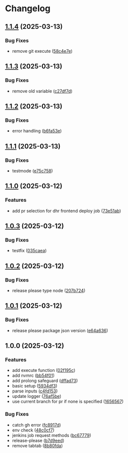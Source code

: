 # Changelog

## [1.1.4](https://github.com/olebergen/tapir/compare/v1.1.3...v1.1.4) (2025-03-13)


### Bug Fixes

* remove git execute ([58c4e7e](https://github.com/olebergen/tapir/commit/58c4e7e5a2626e22eb5843b6bc30bb8f012db2ef))

## [1.1.3](https://github.com/olebergen/tapir/compare/v1.1.2...v1.1.3) (2025-03-13)


### Bug Fixes

* remove old variable ([c27df7d](https://github.com/olebergen/tapir/commit/c27df7da17d13af736ea487d2b232ad0740f216f))

## [1.1.2](https://github.com/olebergen/tapir/compare/v1.1.1...v1.1.2) (2025-03-13)


### Bug Fixes

* error handling ([b6fa53e](https://github.com/olebergen/tapir/commit/b6fa53e8654f89b6ef04028200cf1bc3cad37b2b))

## [1.1.1](https://github.com/olebergen/tapir/compare/v1.1.0...v1.1.1) (2025-03-13)


### Bug Fixes

* testmode ([e75c758](https://github.com/olebergen/tapir/commit/e75c7581fdf01223b6e6fa175bf7fc4a629abcb5))

## [1.1.0](https://github.com/olebergen/tapir/compare/v1.0.3...v1.1.0) (2025-03-12)


### Features

* add pr selection for dhr frontend deploy job ([73e51ab](https://github.com/olebergen/tapir/commit/73e51abe3821eefe3e4eaea3169f501bd3d69cf5))

## [1.0.3](https://github.com/olebergen/tapir/compare/v1.0.2...v1.0.3) (2025-03-12)


### Bug Fixes

* testfix ([035caea](https://github.com/olebergen/tapir/commit/035caea5f05fcd212db12df561828dd0733f56f5))

## [1.0.2](https://github.com/olebergen/tapir/compare/v1.0.1...v1.0.2) (2025-03-12)


### Bug Fixes

* release please type node ([207b724](https://github.com/olebergen/tapir/commit/207b7240493aee44df84030b6a586cdfe15ea102))

## [1.0.1](https://github.com/olebergen/tapir/compare/v1.0.0...v1.0.1) (2025-03-12)


### Bug Fixes

* release please package json version ([e64a636](https://github.com/olebergen/tapir/commit/e64a636ce6e0172af93404a9cbded0bad662fbb0))

## 1.0.0 (2025-03-12)


### Features

* add execute function ([02f195c](https://github.com/olebergen/tapir/commit/02f195c6952b5281200968941aa9ddde8ef6143e))
* add nvmrc ([bb54f01](https://github.com/olebergen/tapir/commit/bb54f01ff5e1680b0fb965b369dc26dc35367cc2))
* add prolong safeguard ([dffad73](https://github.com/olebergen/tapir/commit/dffad7321c50f7461a66b7c919881e9ad20a1c12))
* basic setup ([5934df3](https://github.com/olebergen/tapir/commit/5934df38990521fbf5880475c7f406dbb44edb1e))
* parse inputs ([c4fd153](https://github.com/olebergen/tapir/commit/c4fd15344661e45ae07c6537dc568df50dea1b25))
* update logger ([76af5be](https://github.com/olebergen/tapir/commit/76af5be1cd505e0d108edc8c3a0ece045fa3100d))
* use current branch for pr if none is specified ([1656567](https://github.com/olebergen/tapir/commit/16565676e299a7c92a7376b42468774cb261f205))


### Bug Fixes

* catch gh error ([fc8917d](https://github.com/olebergen/tapir/commit/fc8917d09d7163a8bcc13f06e46ab15802fd4521))
* env check ([48c0cf7](https://github.com/olebergen/tapir/commit/48c0cf77c562131c90d27bf2498debffe360c697))
* jenkins job request methods ([bc67779](https://github.com/olebergen/tapir/commit/bc67779eda12300ec8f36aceb8c5cb58b4bc0d9e))
* release-please ([b7d9eed](https://github.com/olebergen/tapir/commit/b7d9eedfe000e9f1afc4e7c5941edeaf9cf08137))
* remove tabtab ([8b80fda](https://github.com/olebergen/tapir/commit/8b80fda9daf8b4ed04cd51c7e337a49a6c216ab4))
